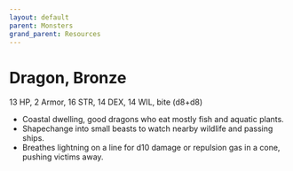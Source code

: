```yaml
---
layout: default
parent: Monsters
grand_parent: Resources
---
```


# Dragon, Bronze

13 HP, 2 Armor, 16 STR, 14 DEX, 14 WIL, bite (d8+d8)  


- Coastal dwelling, good dragons who eat mostly fish and aquatic plants.    
- Shapechange into small beasts to watch nearby wildlife and passing ships.    
- Breathes lightning on a line for d10 damage or repulsion gas in a cone, pushing victims away.  



